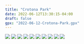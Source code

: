 ```yaml
---
title: "Crotona Park"
date: 2022-06-12T13:30:15-04:00
draft: false
gpx: "2022-06-12-Crotona-Park.gpx"
---
```


![](/files/images/tracks/2022-06-12/PXL_20220612_172955526.MP.jpg)
![](/files/images/tracks/2022-06-12/PXL_20220612_173316792.jpg)
![](/files/images/tracks/2022-06-12/PXL_20220612_173437686.jpg)
![](/files/images/tracks/2022-06-12/PXL_20220612_174018046.MP.jpg)
![](/files/images/tracks/2022-06-12/PXL_20220612_174050619.MP.jpg)
![](/files/images/tracks/2022-06-12/PXL_20220612_174106957.jpg)
![](/files/images/tracks/2022-06-12/PXL_20220612_174157977.jpg)
![](/files/images/tracks/2022-06-12/PXL_20220612_174228131.jpg)
![](/files/images/tracks/2022-06-12/PXL_20220612_174532132.jpg)
![](/files/images/tracks/2022-06-12/PXL_20220612_175347803.MP.jpg)

